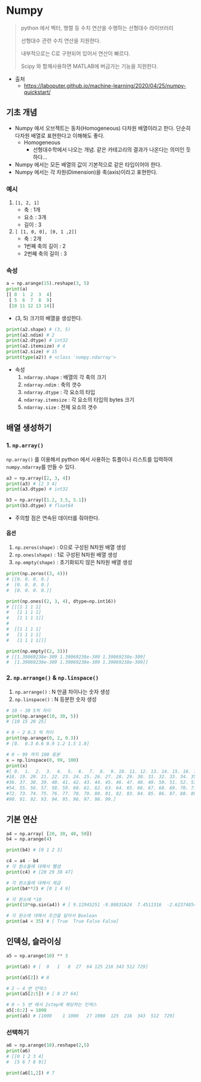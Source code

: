 # Numpy

> python 에서 벡터, 행렬 등 수치 연산을 수행하는 선형대수 라이브러리
>
> 선형대수 관련 수치 연산을 지원한다.
>
> 내부적으로는 C로 구현되어 있어서 연산이 빠르다.
>
> Scipy 와 함께사용하면 MATLAB에 버금가는 기능을 지원한다.



- 출처
  - https://laboputer.github.io/machine-learning/2020/04/25/numpy-quickstart/



## 기초 개념

- Numpy 에서 오브젝트는 동차(Homogeneous) 다차원 배열이라고 한다.
  단순히 다차원 배열로 표현한다고 이해해도 좋다.
  - Homogeneous
    - 선형대수학에서 나오는 개념.
      같은 카테고리의 결과가 나온다는 의미인 듯 하다...
- Numpy 에서는 모든 배열의 값이 기본적으로 같은 타입이어야 한다.
- Numpy 에서는 각 차원(Dimension)을 축(axis)이라고 표현한다.



### 예시

1. `[1, 2, 1]`
   - 축 : 1개
   - 요소 : 3개
   - 길이 : 3
2. `[ [1, 0, 0],
   [0, 1 ,2]]`
   - 축 : 2개
   - 1번째 축의 길이 : 2
   - 2번째 축의 길이 : 3



### 속성

```python
a = np.arange(15).reshape(3, 5)
print(a)
[[ 0  1  2  3  4]
 [ 5  6  7  8  9]
 [10 11 12 13 14]]
```

- (3, 5) 크기의 배열을 생성한다.



```python
print(a2.shape) # (3, 5)
print(a2.ndim) # 2
print(a2.dtype) # int32
print(a2.itemsize) # 4
print(a2.size) # 15
print(type(a2)) # <class 'numpy.ndarray'>
```

- 속성
  1. `ndarray.shape` : 배열의 각 축의 크기
  2. `ndarray.ndim` : 축의 갯수
  3. `ndarray.dtype` : 각 요소의 타입
  4. `ndarray.itemsize` : 각 요소의 타입의 bytes 크기
  5. `ndarray.size` : 전체 요소의 갯수



## 배열 생성하기

### 1. `np.array()`

`np.array()` 를 이용해서 python 에서 사용하는 튜플이나 리스트를 입력하여 `numpy.ndarray`를 만들 수 있다.

```python
a3 = np.array([2, 3, 4])
print(a3) # [2 3 4]
print(a3.dtype) # int32

b3 = np.array([1.2, 3.5, 5.1])
print(b3.dtype) # float64
```

- 주의할 점은 연속된 데이터를 줘야한다.



#### 옵션

1. `np.zeros(shape)` : 0으로 구성된 N차원 배열 생성
2. `np.ones(shape)` : 1로 구성된 N차원 배열 생성
3. `np.empty(shape)` : 초기화되지 않은 N차원 배열 생성



```python
print(np.zeros((3, 4)))
# [[0. 0. 0. 0.]
#  [0. 0. 0. 0.]
#  [0. 0. 0. 0.]]

print(np.ones((2, 3, 4), dtype=np.int16))
# [[[1 1 1 1]
#   [1 1 1 1]
#   [1 1 1 1]]
#
#  [[1 1 1 1]
#   [1 1 1 1]
#   [1 1 1 1]]]

print(np.empty((2, 3)))
# [[1.39069238e-309 1.39069238e-309 1.39069238e-309]
#  [1.39069238e-309 1.39069238e-309 1.39069238e-309]]
```



### 2. `np.arrange()` & `np.linspace()`

1. `np.arrange()` : N 만큼 차이나는 숫자 생성
2. `np.linspace()` : N 등분한 숫자 생성



```python
# 10 ~ 30 5씩 차이
print(np.arange(10, 30, 5))
# [10 15 20 25]

# 0 ~ 2 0.3 씩 차이
print(np.arange(0, 2, 0.3))
# [0.  0.3 0.6 0.9 1.2 1.5 1.8]

# 0 ~ 99 까지 100 등분
x = np.linspace(0, 99, 100)
print(x)
#[ 0.  1.  2.  3.  4.  5.  6.  7.  8.  9. 10. 11. 12. 13. 14. 15. 16. 17.
#18. 19. 20. 21. 22. 23. 24. 25. 26. 27. 28. 29. 30. 31. 32. 33. 34. 35.
#36. 37. 38. 39. 40. 41. 42. 43. 44. 45. 46. 47. 48. 49. 50. 51. 52. 53.
#54. 55. 56. 57. 58. 59. 60. 61. 62. 63. 64. 65. 66. 67. 68. 69. 70. 71.
#72. 73. 74. 75. 76. 77. 78. 79. 80. 81. 82. 83. 84. 85. 86. 87. 88. 89.
#90. 91. 92. 93. 94. 95. 96. 97. 98. 99.]
```



## 기본 연산

```python
a4 = np.array( [20, 30, 40, 50])
b4 = np.arange(4)

print(b4) # [0 1 2 3]

c4 = a4 - b4
# 각 원소들에 대해서 뺄샘
print(c4) # [20 29 38 47]

# 각 원소들에 대해서 제곱
print(b4**2) # [0 1 4 9]

# 각 원소에 *10
print(10*np.sin(a4)) # [ 9.12945251 -9.88031624  7.4511316  -2.62374854]

# 각 원소에 대해서 조건을 달아서 Boolean
print(a4 < 35) # [ True  True False False]
```





## 인덱싱, 슬라이싱

```python
a5 = np.arange(10) ** 3

print(a5) # [  0   1   8  27  64 125 216 343 512 729]

print(a5[2]) # 8

# 2 ~ 4 번 인덱스
print(a5[2:5]) # [ 8 27 64]

# 0 ~ 5 번 에서 2step에 해당하는 인덱스
a5[:6:2] = 1000
print(a5) # [1000    1 1000   27 1000  125  216  343  512  729]
```





### 선택하기

```python
a6 = np.arange(10).reshape(2,5)
print(a6)
# [[0 1 2 3 4]
#  [5 6 7 8 9]]

print(a6[1,2]) # 7
```

